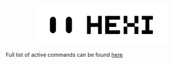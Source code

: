 <p align="center">
  <img src="https://github.com/hexhowells/Hexi/blob/main/images/logo.png" width=70%>
</p>

Full list of active commands can be found [here](https://github.com/hexhowells/Hexi/blob/main/hexi/core/skills/skills.json)
